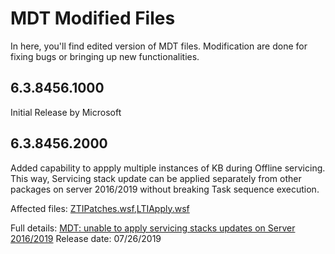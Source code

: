 # MDT Modified Files

In here, you'll find edited version of MDT files. 
Modification are done for fixing bugs or bringing up new functionalities.

## 6.3.8456.1000
Initial Release by Microsoft

## 6.3.8456.2000
Added capability to appply multiple instances of KB during Offline servicing.
This way, Servicing stack update can be applied separately from other packages on server 2016/2019 
without breaking Task sequence execution.

Affected files: [ZTIPatches.wsf](https://github.com/Diagg/MDT-Modified-Files/blob/master/ZTIPatches.wsf),[LTIApply.wsf](https://github.com/Diagg/MDT-Modified-Files/blob/master/LTIApply.wsf)

Full details: [MDT: unable to apply servicing stacks updates on Server 2016/2019](https://www.osd-couture.com/)
Release date: 07/26/2019
                
